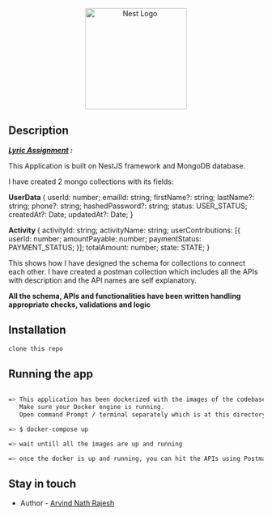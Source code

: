 <p align="center">
  <a href="http://nestjs.com/" target="blank"><img src="https://nestjs.com/img/logo-small.svg" width="200" alt="Nest Logo" /></a>
</p>

[circleci-image]: https://img.shields.io/circleci/build/github/nestjs/nest/master?token=abc123def456
[circleci-url]: https://circleci.com/gh/nestjs/nest

## Description

<b><em><u>Lyric Assignment</u> :</b></em>

This Application is built on NestJS framework and MongoDB database. 

I have created 2 mongo collections with its fields:

<b>UserData </b>{
  userId: number;
  emailId: string;
  firstName?: string;
  lastName?: string;
  phone?: string;
  hashedPassword?: string;
  status: USER_STATUS;
  createdAt?: Date;
  updatedAt?: Date;
}

<b>Activity </b>{
  activityId: string;
  activityName: string;
  userContributions: [{
    userId: number;
    amountPayable: number;
    paymentStatus: PAYMENT_STATUS;
  }];
  totalAmount: number;
  state: STATE;
}

This shows how I have designed the schema for collections to connect each other. 
I have created a postman collection which includes all the APIs with description and the API names are self explanatory. 

<p><p><b>All the schema, APIs and functionalities have been written handling appropriate checks, validations and logic</b></p></p>

## Installation

```bash
clone this repo
```
## Running the app

```bash

=> This application has been dockerized with the images of the codebase and database
   Make sure your Docker engine is running.
   Open command Prompt / terminal separately which is at this directory

=> $ docker-compose up

=> wait untill all the images are up and running

=> once the docker is up and running, you can hit the APIs using Postman and connect to the database in MongoDB compass: mongodb://localhost:27017/ , to see the data 

```

## Stay in touch
- Author - [Arvind Nath Rajesh](https://arvindnathr@gmail.com)

